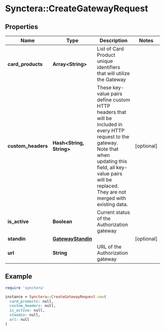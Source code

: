 # Synctera::CreateGatewayRequest

## Properties

| Name | Type | Description | Notes |
| ---- | ---- | ----------- | ----- |
| **card_products** | **Array&lt;String&gt;** | List of Card Product unique identifiers that will utilize the Gateway |  |
| **custom_headers** | **Hash&lt;String, String&gt;** | These key-value pairs define custom HTTP headers that will be included in every HTTP request to the gateway. Note that when updating this field, all key-value pairs will be replaced. They are not merged with existing data.  | [optional] |
| **is_active** | **Boolean** | Current status of the Authorization gateway |  |
| **standin** | [**GatewayStandin**](GatewayStandin.md) |  | [optional] |
| **url** | **String** | URL of the Authorization gateway |  |

## Example

```ruby
require 'synctera'

instance = Synctera::CreateGatewayRequest.new(
  card_products: null,
  custom_headers: null,
  is_active: null,
  standin: null,
  url: null
)
```

